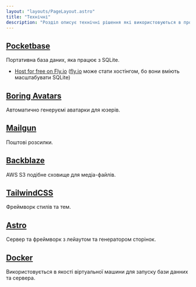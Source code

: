 ```yaml
---
layout: "layouts/PageLayout.astro"
title: "Технічні"
description: "Розділ описує технічні рішення які використовуються в проєекті"
---
```


## [Pocketbase](https://pocketbase.io)

Портативна база даних, яка працює з SQLite.

- [Host for free on Fly.io](https://github.com/pocketbase/pocketbase/discussions/537) ([fly.io](https://fly.io) може стати хостінгом, бо вони вміють масштабувати SQLite)

## [Boring Avatars](https://boringavatars.com)

Автоматично генеруємі аватарки для юзерів.

## [Mailgun](http://www.mailgun.com)

Поштові розсилки.

## [Backblaze](https://backblaze.com)

AWS S3 подібне сховище для медіа-файлів.

## [TailwindCSS](https://tailwindcss.com)

Фреймворк стилів та тем.

## [Astro](https://astro.build)

Сервер та фреймворк з лейаутом та генератором сторінок.

## [Docker](https://docker.com)

Використовується в якості віртуальної машини для запуску бази данних та сервера.
